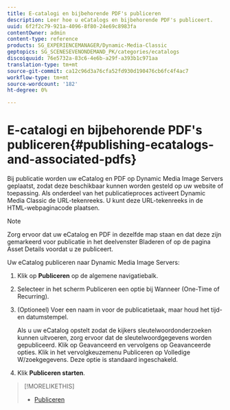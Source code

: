 ```yaml
---
title: E-catalogi en bijbehorende PDF's publiceren
description: Leer hoe u eCatalogs en bijbehorende PDF's publiceert.
uuid: 6f2f2c79-921a-4096-8f80-24e69c8983fa
contentOwner: admin
content-type: reference
products: SG_EXPERIENCEMANAGER/Dynamic-Media-Classic
geptopics: SG_SCENESEVENONDEMAND_PK/categories/ecatalogs
discoiquuid: 76e5732a-83c6-4e6b-a29f-a393b1c971aa
translation-type: tm+mt
source-git-commit: ca12c96d3a76cfa52fd930d190476cb6fc4f4ac7
workflow-type: tm+mt
source-wordcount: '182'
ht-degree: 0%

---
```



# E-catalogi en bijbehorende PDF&#39;s publiceren{#publishing-ecatalogs-and-associated-pdfs}

Bij publicatie worden uw eCatalog en PDF op Dynamic Media Image Servers geplaatst, zodat deze beschikbaar kunnen worden gesteld op uw website of toepassing. Als onderdeel van het publicatieproces activeert Dynamic Media Classic de URL-tekenreeks. U kunt deze URL-tekenreeks in de HTML-webpaginacode plaatsen.

>[!NOTE]
>
>Zorg ervoor dat uw eCatalog en PDF in dezelfde map staan en dat deze zijn gemarkeerd voor publicatie in het deelvenster Bladeren of op de pagina Asset Details voordat u ze publiceert.

Uw eCatalog publiceren naar Dynamic Media Image Servers:

1. Klik op **Publiceren** op de algemene navigatiebalk.
1. Selecteer in het scherm Publiceren een optie bij Wanneer (One-Time of Recurring).
1. (Optioneel) Voer een naam in voor de publicatietaak, maar houd het tijd- en datumstempel.

   Als u uw eCatalog opstelt zodat de kijkers sleutelwoordonderzoeken kunnen uitvoeren, zorg ervoor dat de sleutelwoordgegevens worden gepubliceerd. Klik op Geavanceerd en vervolgens op Geavanceerde opties. Klik in het vervolgkeuzemenu Publiceren op Volledige W/zoekgegevens. Deze optie is standaard ingeschakeld.

1. Klik **Publiceren starten**.

>[!MORELIKETHIS]
>
>* [Publiceren](publishing-files.md)

